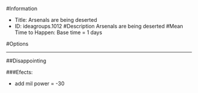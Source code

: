 #Information
 - Title: Arsenals are being deserted
 - ID: ideagroups.1012
#Description
Arsenals are being deserted
#Mean Time to Happen:
Base time = 1 days

#Options

___
##Disappointing

###Efects:<ul><li>add mil power = -30</li></ul>
